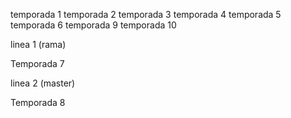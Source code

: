 temporada 1
temporada 2
temporada 3
temporada 4
temporada 5
temporada 6
temporada 9
temporada 10







linea 1 (rama)


Temporada 7



linea 2 (master)


Temporada 8
